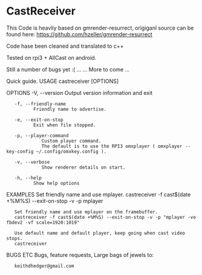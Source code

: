 # CastReceiver

This Code is heavliy based on gmrender-resurrect, origiganl source can be found here:
https://github.com/hzeller/gmrender-resurrect

Code hase been cleaned and translated to c++

Tested on rpi3 + AllCast on android.

Still a number of bugs yet :( ...
...
More to come
...

Quick guide.
USAGE
       castreceiver [OPTIONS]

   OPTIONS
       -V, --version
              Output version information and exit

       -f, --friendly-name
              Friendly name to advertise.

       -e, --exit-on-stop
              Exit when file stopped.

       -p, --player-command
                 Custom player command.
                 The default is to use the RPI3 omxplayer ( omxplayer --key-config ~/.config/omxkey.config ).

       -v, --verbose
                 Show renderer details on start.

       -h, --help
              Show help options

   EXAMPLES
       Set friendly name and use mplayer.
       castreceiver -f cast$(date +%M%S) --exit-on-stop -v -p mplayer

       Set friendly name and use mplayer on the framebuffer.
       castreceiver -f cast$(date +%M%S) --exit-on-stop -v -p "mplayer -vo fbdev2 -vf scale=1920:1019"

       Use default name and default player, keep going when cast video stops.
       castreceiver

BUGS ETC
       Bugs, feature requests, Large bags of jewels to:

       keithdhedger@gmail.com
